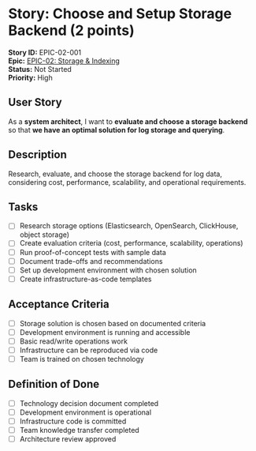 # Story: Choose and Setup Storage Backend (2 points)

**Story ID:** EPIC-02-001  
**Epic:** [EPIC-02: Storage & Indexing](../epic-02.md)  
**Status:** Not Started  
**Priority:** High

## User Story

As a **system architect**, I want to **evaluate and choose a storage backend** so that **we have an optimal solution for log storage and querying**.

## Description

Research, evaluate, and choose the storage backend for log data, considering cost, performance, scalability, and operational requirements.

## Tasks

- [ ] Research storage options (Elasticsearch, OpenSearch, ClickHouse, object storage)
- [ ] Create evaluation criteria (cost, performance, scalability, operations)
- [ ] Run proof-of-concept tests with sample data
- [ ] Document trade-offs and recommendations
- [ ] Set up development environment with chosen solution
- [ ] Create infrastructure-as-code templates

## Acceptance Criteria

- [ ] Storage solution is chosen based on documented criteria
- [ ] Development environment is running and accessible
- [ ] Basic read/write operations work
- [ ] Infrastructure can be reproduced via code
- [ ] Team is trained on chosen technology

## Definition of Done

- [ ] Technology decision document completed
- [ ] Development environment is operational
- [ ] Infrastructure code is committed
- [ ] Team knowledge transfer completed
- [ ] Architecture review approved
